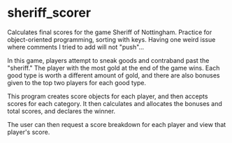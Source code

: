 # sheriff_scorer
Calculates final scores for the game Sheriff of Nottingham. Practice for object-oriented programming, sorting with keys. Having one weird issue where comments I tried to add will not "push"...

In this game, players attempt to sneak goods and contraband past the "sheriff." The player with the most
gold at the end of the game wins. Each good type is worth a different amount of gold, and there are also bonuses given to the
top two players for each good type.

This program creates score objects for each player, and then accepts scores for each category. It then calculates and allocates
the bonuses and total scores, and declares the winner.

The user can then request a score breakdown for each player and view that player's score.
